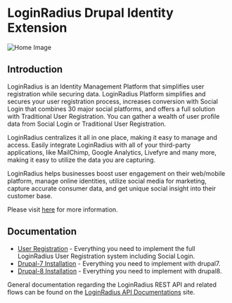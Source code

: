 # LoginRadius Drupal Identity Extension


![Home Image](http://docs.lrcontent.com/resources/github/banner-1544x500.png)

## Introduction ##

LoginRadius is an Identity Management Platform that simplifies user registration while securing data. LoginRadius Platform simplifies and secures your user registration process, increases conversion with Social Login that combines 30 major social platforms, and offers a full solution with Traditional User Registration. You can gather a wealth of user profile data from Social Login or Traditional User Registration. 

LoginRadius centralizes it all in one place, making it easy to manage and access. Easily integrate LoginRadius with all of your third-party applications, like MailChimp, Google Analytics, Livefyre and many more, making it easy to utilize the data you are capturing.

LoginRadius helps businesses boost user engagement on their web/mobile platform, manage online identities, utilize social media for marketing, capture accurate consumer data, and get unique social insight into their customer base.

Please visit [here](http://www.loginradius.com/) for more information.


## Documentation
* [User Registration](http://apidocs.loginradius.com/docs/user-registration) - Everything you need to implement the full LoginRadius User Registration system including Social Login.
* [Drupal-7 Installation](http://support.loginradius.com/hc/en-us/articles/204476989-Drupal-Plugin-v7-x-Advanced-Modules) - Everything you need to implement with drupal7.
* [Drupal-8 Installation](http://support.loginradius.com/hc/en-us/articles/210111283-Drupal-v8-x-Customer-Identity-Module-Instrauction) - Everything you need to implement with drupal8.


General documentation regarding the LoginRadius REST API and related flows can be found on the [LoginRadius API Documentations](http://apidocs.loginradius.com/) site. 
